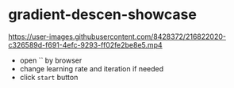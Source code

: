 # gradient-descen-showcase

https://user-images.githubusercontent.com/8428372/216822020-c326589d-f691-4efc-9293-ff02fe2be8e5.mp4

* open `` by browser
* change learning rate and iteration if needed
* click `start` button
